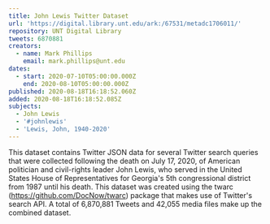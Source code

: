 ```yaml
---
title: John Lewis Twitter Dataset
url: 'https://digital.library.unt.edu/ark:/67531/metadc1706011/'
repository: UNT Digital Library
tweets: 6870881
creators:
  - name: Mark Phillips
    email: mark.phillips@unt.edu
dates:
  - start: 2020-07-10T05:00:00.000Z
    end: 2020-08-10T05:00:00.000Z
published: 2020-08-18T16:18:52.060Z
added: 2020-08-18T16:18:52.085Z
subjects:
  - John Lewis
  - '#johnlewis'
  - 'Lewis, John, 1940-2020'
---
```

This dataset contains Twitter JSON data for several Twitter search queries that were collected following the death on July 17, 2020, of American politician and civil-rights leader John Lewis, who served in the United States House of Representatives for Georgia's 5th congressional district from 1987 until his death. This dataset was created using the twarc (<https://github.com/DocNow/twarc>) package that makes use of Twitter's search API. A total of 6,870,881 Tweets and 42,055 media files make up the combined dataset.